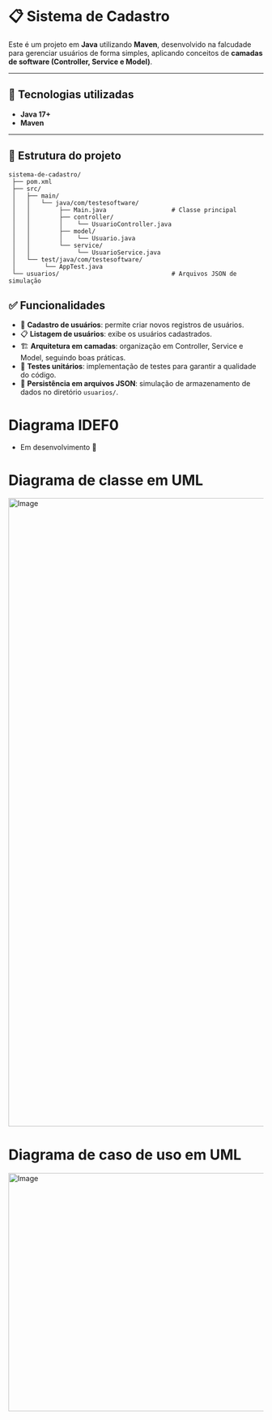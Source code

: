 # 📋 Sistema de Cadastro

Este é um projeto em **Java** utilizando **Maven**, desenvolvido na falcudade para gerenciar usuários de forma simples, aplicando conceitos de **camadas de software (Controller, Service e Model)**.

---

## 🚀 Tecnologias utilizadas
- **Java 17+**
- **Maven**
  
---

## 📂 Estrutura do projeto
```text
sistema-de-cadastro/
 ├── pom.xml
 ├── src/
 │   ├── main/
 │   │   └── java/com/testesoftware/
 │   │        ├── Main.java                  # Classe principal
 │   │        ├── controller/
 │   │        │    └── UsuarioController.java
 │   │        ├── model/
 │   │        │    └── Usuario.java
 │   │        └── service/
 │   │             └── UsuarioService.java
 │   └── test/java/com/testesoftware/
 │        └── AppTest.java
 └── usuarios/                               # Arquivos JSON de simulação
```

## ✅ Funcionalidades
- 📌 **Cadastro de usuários**: permite criar novos registros de usuários.  
- 📋 **Listagem de usuários**: exibe os usuários cadastrados.  
- 🏗 **Arquitetura em camadas**: organização em Controller, Service e Model, seguindo boas práticas.  
- 🧪 **Testes unitários**: implementação de testes para garantir a qualidade do código.  
- 📂 **Persistência em arquivos JSON**: simulação de armazenamento de dados no diretório `usuarios/`.

# Diagrama IDEF0
- Em desenvolvimento 🚧


# Diagrama de classe em UML
<img width="1975" height="1242" alt="Image" src="https://github.com/user-attachments/assets/0f6d069c-f583-4562-a2f0-b62d8466fbc8" />

# Diagrama de caso de uso em UML
<img width="1192" height="471" alt="Image" src="https://github.com/user-attachments/assets/cc60a50c-2d6c-4edd-9083-d5c29fd29ab4" />
